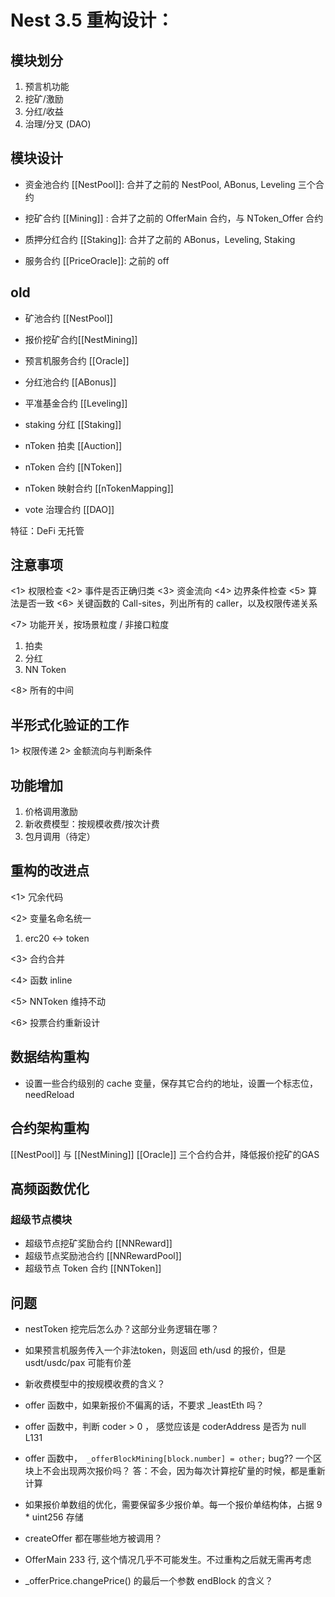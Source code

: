 
# Nest 3.5 重构设计：

 
## 模块划分

1. 预言机功能
2. 挖矿/激励
3. 分红/收益
4. 治理/分叉 (DAO)

## 模块设计

- 资金池合约 [[NestPool]]: 合并了之前的 NestPool, ABonus, Leveling 三个合约

- 挖矿合约 [[Mining]] : 合并了之前的 OfferMain 合约，与 NToken_Offer 合约

- 质押分红合约 [[Staking]]: 合并了之前的 ABonus，Leveling, Staking

- 服务合约 [[PriceOracle]]: 之前的 off

## old
- 矿池合约 [[NestPool]]
- 报价挖矿合约[[NestMining]]
- 预言机服务合约 [[Oracle]]

- 分红池合约 [[ABonus]]
- 平准基金合约 [[Leveling]] 
- staking 分红 [[Staking]]

- nToken 拍卖 [[Auction]]
- nToken 合约 [[NToken]] 
- nToken 映射合约 [[nTokenMapping]]

- vote 治理合约 [[DAO]]
 

特征：DeFi 无托管

## 注意事项

<1> 权限检查
<2> 事件是否正确归类
<3> 资金流向
<4> 边界条件检查
<5> 算法是否一致
<6> 关键函数的 Call-sites，列出所有的 caller，以及权限传递关系

<7> 功能开关，按场景粒度 / 非接口粒度
1. 拍卖
2. 分红
3. NN Token

<8> 所有的中间

## 半形式化验证的工作

1> 权限传递
2> 金额流向与判断条件

## 功能增加

1. 价格调用激励
2. 新收费模型：按规模收费/按次计费
3. 包月调用（待定）

## 重构的改进点

<1> 冗余代码

<2> 变量名命名统一

1. erc20 <-> token

<3> 合约合并

<4> 函数 inline

<5> NNToken 维持不动

<6> 投票合约重新设计

## 数据结构重构

+ 设置一些合约级别的 cache 变量，保存其它合约的地址，设置一个标志位，needReload

## 合约架构重构

[[NestPool]] 与 [[NestMining]] [[Oracle]] 三个合约合并，降低报价挖矿的GAS

## 高频函数优化

### 超级节点模块

- 超级节点挖矿奖励合约 [[NNReward]]
- 超级节点奖励池合约 [[NNRewardPool]]
- 超级节点 Token 合约 [[NNToken]]

## 问题

- nestToken 挖完后怎么办？这部分业务逻辑在哪？

- 如果预言机服务传入一个非法token，则返回 eth/usd 的报价，但是 usdt/usdc/pax 可能有价差

- 新收费模型中的按规模收费的含义？

- offer 函数中，如果新报价不偏离的话，不要求 _leastEth 吗？

- offer 函数中，判断 coder > 0 ， 感觉应该是 coderAddress 是否为 null   L131

- offer 函数中，` _offerBlockMining[block.number] = other;`  bug?? 一个区块上不会出现两次报价吗？
答：不会，因为每次计算挖矿量的时候，都是重新计算

- 如果报价单数组的优化，需要保留多少报价单。每一个报价单结构体，占据 9 * uint256 存储

- createOffer 都在哪些地方被调用？

- OfferMain 233 行, 这个情况几乎不可能发生。不过重构之后就无需再考虑

- _offerPrice.changePrice() 的最后一个参数 endBlock 的含义？